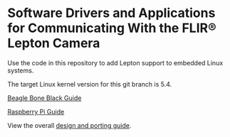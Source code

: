 Software Drivers and Applications for Communicating With the FLIR® Lepton Camera
====

Use the code in this repository to add Lepton support to embedded Linux systems.

The target Linux kernel version for this git branch is 5.4.

[Beagle Bone Black Guide](docs/BeagleBoneBlackGuide.md)

[Raspberry Pi Guide](docs/RaspberryPiGuide.md)

View the overall [design and porting guide](docs/design_doc_and_porting_guide.md).
